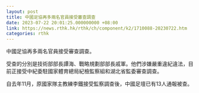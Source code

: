 ```yaml
---
layout: post
title: 中國足協再多兩名官員接受審查調查
date: 2023-07-22 20:01:25.000000000 +08:00
link: https://news.rthk.hk/rthk/ch/component/k2/1710088-20230722.htm
categories: rthk
---
```


中國足協再多兩名官員接受審查調查。

受查的分別是技術部部長譚海、戰略規劃部部長戚軍。他們涉嫌嚴重違紀違法，目前正接受中紀委駐國家體育總局紀檢監察組和湖北省監委審查調查。

自去年11月，原國家隊主教練李鐵接受監察調查後，中國足壇已有13人通報被查。
